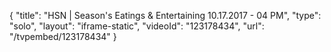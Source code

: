 {
    "title": "HSN | Season's Eatings & Entertaining 10.17.2017 - 04 PM",
    "type": "solo",
    "layout": "iframe-static",
    "videoId": "123178434",
    "url": "\/tvpembed\/123178434"
}